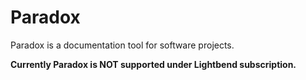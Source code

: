 Paradox
=======

Paradox is a documentation tool for software projects.

**Currently Paradox is NOT supported under Lightbend subscription.**
